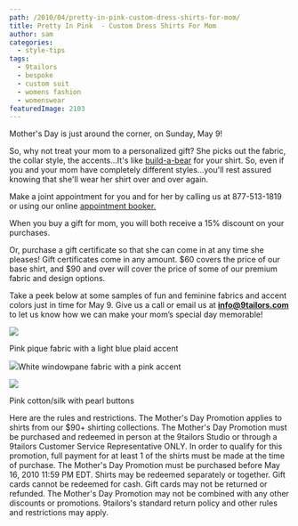 ```yaml
---
path: /2010/04/pretty-in-pink-custom-dress-shirts-for-mom/
title: Pretty In Pink  - Custom Dress Shirts For Mom
author: sam
categories: 
  - style-tips
tags: 
  - 9tailors
  - bespoke
  - custom suit
  - womens fashion
  - womenswear
featuredImage: 2103
---
```

Mother's Day is just around the corner, on Sunday, May 9!

So, why not treat your mom to a personalized gift? She picks out the fabric, the collar style, the accents...It's like [build-a-bear](http://www.buildabear.com/) for your shirt. So, even if you and your mom have completely different styles...you'll rest assured knowing that she'll wear her shirt over and over again.

Make a joint appointment for you and for her by calling us at 877-513-1819 or using our online [appointment booker.](http://beta.9tailors.com/pages/customer_service/appointments_and_events)

When you buy a gift for mom, you will both receive a 15% discount on your purchases.

Or, purchase a gift certificate so that she can come in at any time she pleases! Gift certificates come in any amount. $60 covers the price of our base shirt, and $90 and over will cover the price of some of our premium fabric and design options.

Take a peek below at some samples of fun and feminine fabrics and accent colors just in time for May 9. Give us a call or email us at [**info@9tailors.com**](mailto:info@9tailors.com) to let us know how we can make your mom’s special day memorable!

[![](http://3.bp.blogspot.com/_RlJ3L7W6dBw/S9W5ijytkOI/AAAAAAAAITs/oVeEoJATDLc/s320/mothersday_3.jpg)](http://3.bp.blogspot.com/_RlJ3L7W6dBw/S9W5ijytkOI/AAAAAAAAITs/oVeEoJATDLc/s1600/mothersday_3.jpg)

Pink pique fabric with a light blue plaid accent

[![](http://2.bp.blogspot.com/_RlJ3L7W6dBw/S9W5h00fWyI/AAAAAAAAITk/7QVIRfZFVpU/s320/mothersday_2.jpg)](http://2.bp.blogspot.com/_RlJ3L7W6dBw/S9W5h00fWyI/AAAAAAAAITk/7QVIRfZFVpU/s1600/mothersday_2.jpg)White windowpane fabric with a pink accent

[![](http://3.bp.blogspot.com/_RlJ3L7W6dBw/S9W5hlKtfPI/AAAAAAAAITc/dQqGnzZh8Pk/s320/mothersday_1.jpg)](http://3.bp.blogspot.com/_RlJ3L7W6dBw/S9W5hlKtfPI/AAAAAAAAITc/dQqGnzZh8Pk/s1600/mothersday_1.jpg)

Pink cotton/silk with pearl buttons

Here are the rules and restrictions. The Mother's Day Promotion applies to shirts from our $90+ shirting collections. The Mother's Day Promotion must be purchased and redeemed in person at the 9tailors Studio or through a 9tailors Customer Service Representative ONLY. In order to qualify for this promotion, full payment for at least 1 of the shirts must be made at the time of purchase. The Mother's Day Promotion must be purchased before May 16, 2010 11:59 PM EDT. Shirts may be redeemed separately or together. Gift cards cannot be redeemed for cash. Gift cards may not be returned or refunded. The Mother's Day Promotion may not be combined with any other discounts or promotions. 9tailors's standard return policy and other rules and restrictions may apply.